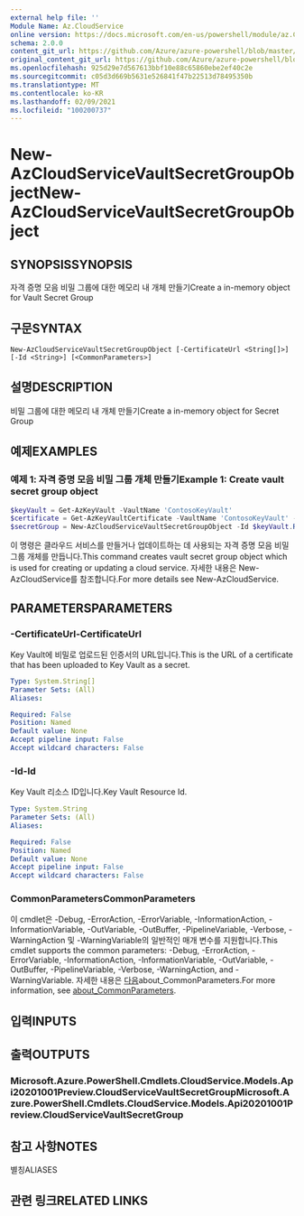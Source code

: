 ```yaml
---
external help file: ''
Module Name: Az.CloudService
online version: https://docs.microsoft.com/en-us/powershell/module/az.CloudService/new-AzCloudServiceVaultSecretGroupObject
schema: 2.0.0
content_git_url: https://github.com/Azure/azure-powershell/blob/master/src/CloudService/help/New-AzCloudServiceVaultSecretGroupObject.md
original_content_git_url: https://github.com/Azure/azure-powershell/blob/master/src/CloudService/help/New-AzCloudServiceVaultSecretGroupObject.md
ms.openlocfilehash: 925d29e7d567613bbf10e88c65860ebe2ef40c2e
ms.sourcegitcommit: c05d3d669b5631e526841f47b22513d78495350b
ms.translationtype: MT
ms.contentlocale: ko-KR
ms.lasthandoff: 02/09/2021
ms.locfileid: "100200737"
---
```

# <span data-ttu-id="b81ef-101">New-AzCloudServiceVaultSecretGroupObject</span><span class="sxs-lookup"><span data-stu-id="b81ef-101">New-AzCloudServiceVaultSecretGroupObject</span></span>

## <span data-ttu-id="b81ef-102">SYNOPSIS</span><span class="sxs-lookup"><span data-stu-id="b81ef-102">SYNOPSIS</span></span>
<span data-ttu-id="b81ef-103">자격 증명 모음 비밀 그룹에 대한 메모리 내 개체 만들기</span><span class="sxs-lookup"><span data-stu-id="b81ef-103">Create a in-memory object for Vault Secret Group</span></span>

## <span data-ttu-id="b81ef-104">구문</span><span class="sxs-lookup"><span data-stu-id="b81ef-104">SYNTAX</span></span>

```
New-AzCloudServiceVaultSecretGroupObject [-CertificateUrl <String[]>] [-Id <String>] [<CommonParameters>]
```

## <span data-ttu-id="b81ef-105">설명</span><span class="sxs-lookup"><span data-stu-id="b81ef-105">DESCRIPTION</span></span>
<span data-ttu-id="b81ef-106">비밀 그룹에 대한 메모리 내 개체 만들기</span><span class="sxs-lookup"><span data-stu-id="b81ef-106">Create a in-memory object for Secret Group</span></span>

## <span data-ttu-id="b81ef-107">예제</span><span class="sxs-lookup"><span data-stu-id="b81ef-107">EXAMPLES</span></span>

### <span data-ttu-id="b81ef-108">예제 1: 자격 증명 모음 비밀 그룹 개체 만들기</span><span class="sxs-lookup"><span data-stu-id="b81ef-108">Example 1: Create vault secret group object</span></span>
```powershell
$keyVault = Get-AzKeyVault -VaultName 'ContosoKeyVault'
$certificate = Get-AzKeyVaultCertificate -VaultName 'ContosoKeyVault' -Name 'ContosoCert'
$secretGroup = New-AzCloudServiceVaultSecretGroupObject -Id $keyVault.ResourceId -CertificateUrl $certificate.SecretId
```

<span data-ttu-id="b81ef-109">이 명령은 클라우드 서비스를 만들거나 업데이트하는 데 사용되는 자격 증명 모음 비밀 그룹 개체를 만듭니다.</span><span class="sxs-lookup"><span data-stu-id="b81ef-109">This command creates vault secret group object which is used for creating or updating a cloud service.</span></span>
<span data-ttu-id="b81ef-110">자세한 내용은 New-AzCloudService를 참조합니다.</span><span class="sxs-lookup"><span data-stu-id="b81ef-110">For more details see New-AzCloudService.</span></span>

## <span data-ttu-id="b81ef-111">PARAMETERS</span><span class="sxs-lookup"><span data-stu-id="b81ef-111">PARAMETERS</span></span>

### <span data-ttu-id="b81ef-112">-CertificateUrl</span><span class="sxs-lookup"><span data-stu-id="b81ef-112">-CertificateUrl</span></span>
<span data-ttu-id="b81ef-113">Key Vault에 비밀로 업로드된 인증서의 URL입니다.</span><span class="sxs-lookup"><span data-stu-id="b81ef-113">This is the URL of a certificate that has been uploaded to Key Vault as a secret.</span></span>

```yaml
Type: System.String[]
Parameter Sets: (All)
Aliases:

Required: False
Position: Named
Default value: None
Accept pipeline input: False
Accept wildcard characters: False
```

### <span data-ttu-id="b81ef-114">-Id</span><span class="sxs-lookup"><span data-stu-id="b81ef-114">-Id</span></span>
<span data-ttu-id="b81ef-115">Key Vault 리소스 ID입니다.</span><span class="sxs-lookup"><span data-stu-id="b81ef-115">Key Vault Resource Id.</span></span>

```yaml
Type: System.String
Parameter Sets: (All)
Aliases:

Required: False
Position: Named
Default value: None
Accept pipeline input: False
Accept wildcard characters: False
```

### <span data-ttu-id="b81ef-116">CommonParameters</span><span class="sxs-lookup"><span data-stu-id="b81ef-116">CommonParameters</span></span>
<span data-ttu-id="b81ef-117">이 cmdlet은 -Debug, -ErrorAction, -ErrorVariable, -InformationAction, -InformationVariable, -OutVariable, -OutBuffer, -PipelineVariable, -Verbose, -WarningAction 및 -WarningVariable의 일반적인 매개 변수를 지원합니다.</span><span class="sxs-lookup"><span data-stu-id="b81ef-117">This cmdlet supports the common parameters: -Debug, -ErrorAction, -ErrorVariable, -InformationAction, -InformationVariable, -OutVariable, -OutBuffer, -PipelineVariable, -Verbose, -WarningAction, and -WarningVariable.</span></span> <span data-ttu-id="b81ef-118">자세한 내용은 [다음](http://go.microsoft.com/fwlink/?LinkID=113216)about_CommonParameters.</span><span class="sxs-lookup"><span data-stu-id="b81ef-118">For more information, see [about_CommonParameters](http://go.microsoft.com/fwlink/?LinkID=113216).</span></span>

## <span data-ttu-id="b81ef-119">입력</span><span class="sxs-lookup"><span data-stu-id="b81ef-119">INPUTS</span></span>

## <span data-ttu-id="b81ef-120">출력</span><span class="sxs-lookup"><span data-stu-id="b81ef-120">OUTPUTS</span></span>

### <span data-ttu-id="b81ef-121">Microsoft.Azure.PowerShell.Cmdlets.CloudService.Models.Api20201001Preview.CloudServiceVaultSecretGroup</span><span class="sxs-lookup"><span data-stu-id="b81ef-121">Microsoft.Azure.PowerShell.Cmdlets.CloudService.Models.Api20201001Preview.CloudServiceVaultSecretGroup</span></span>

## <span data-ttu-id="b81ef-122">참고 사항</span><span class="sxs-lookup"><span data-stu-id="b81ef-122">NOTES</span></span>

<span data-ttu-id="b81ef-123">별칭</span><span class="sxs-lookup"><span data-stu-id="b81ef-123">ALIASES</span></span>

## <span data-ttu-id="b81ef-124">관련 링크</span><span class="sxs-lookup"><span data-stu-id="b81ef-124">RELATED LINKS</span></span>

